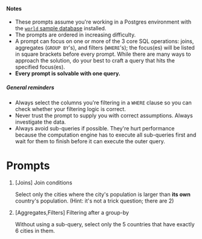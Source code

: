 #### Notes
* These prompts assume you're working in a Postgres environment with
the [`world` sample database](http://pgfoundry.org/projects/dbsamples/)
installed.
* The prompts are ordered in increasing difficulty.
* A prompt can focus on one or more of the 3 core SQL operations: joins,
aggregates (`GROUP BY`'s), and filters (`WHERE`'s); the focus(es) will be
listed in square brackets before every prompt. While there are many ways
to approach the solution, do your best to craft a query that hits the
specified focus(es).
* **Every prompt is solvable with one query.**


##### General reminders
* Always select the columns you're filtering in a `WHERE` clause so you
can check whether your filtering logic is correct.
* Never trust the prompt to supply you with correct assumptions. Always
investigate the data.
* Always avoid sub-queries if possible. They're hurt performance because
the computation engine has to execute all sub-queries first and wait for
them to finish before it can execute the outer query.

# Prompts

1. [Joins] Join conditions
   
    Select only the cities where the city's population is larger than
    **its own** country's population. (Hint: it's not a trick question;
    there are 2)

1. [Aggregates,Filters] Filtering after a group-by

    Without using a sub-query, select only the 5 countries that have
    exactly 6 cities in them.
